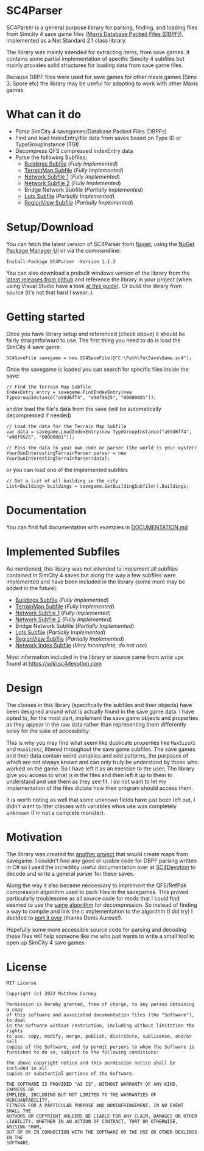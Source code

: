 # SC4Parser
SC4Parser is a general purpose library for parsing, finding, and loading files from Simcity 4 save game files ([Maxis Database Packed Files (DBPF)](https://wiki.sc4devotion.com/index.php?title=Savegame)), implemented as a Net Standard 2.1 class library.

The library was mainly intended for extracting items, from save games. It contains some partial implementation of specific Simcity 4 subfiles but mainly provides solid structures for loading data from save game files. 

Because DBPF files were used for save games for other maxis games (Sims 3, Spore etc) the library may be useful for adapting to work with other Maxis games.

# What can it do

- Parse SimCity 4 savegames/Database Packed Files (DBPFs)
- Find and load IndexEntry/file data from saves based on Type ID or TypeGroupInstance (TGI)
- Decompress QFS compressed IndexEntry data
- Parse the following Subfiles:
  - [Buildings Subfile](https://wiki.sc4devotion.com/index.php?title=Building_Subfile) (*Fully Implemented*)
  - [TerrainMap Subfile](https://github.com/sebamarynissen/sc4/blob/227aecdd01fedd78059a4114e6b0a1e9b6bd50a0/lib/terrain-map.js#L19) (*Fully Implemented*)
  - [Network Subfile 1](https://wiki.sc4devotion.com/index.php?title=Network_Subfiles) (*Fully Implemented*)
  - [Network Subfile 2](https://wiki.sc4devotion.com/index.php?title=Network_Subfiles) (*Fully Implemented*)
  - Bridge Network Subfile (*Partially Implemented*)
  - [Lots Subfile](https://wiki.sc4devotion.com/index.php?title=Lot_Subfile) (*Partially Implemented*)
  - [RegionView Subfile](https://wiki.sc4devotion.com/index.php?title=Region_View_Subfiles) (*Partially Implemented*)

# Setup/Download

You can fetch the latest version of SC4Parser from [Nuget](https://www.nuget.org/packages/SC4Parser/), using the [NuGet Package Manager UI](https://docs.microsoft.com/en-us/nuget/consume-packages/install-use-packages-visual-studio) or via the commandline:

```
Install-Package SC4Parser -Version 1.1.3
```

You can also download a prebuilt windows version of the library from the [latest releases from github](https://github.com/Killeroo/SC4Parser/releases/latest) and reference the library in your project (when using Visual Studio have a look [at this guide](https://docs.microsoft.com/en-us/visualstudio/ide/how-to-add-or-remove-references-by-using-the-reference-manager?view=vs-2019#add-a-reference)). Or build the library from source (it's not that hard I swear..).

# Getting started
Once you have library setup and referenced (check above) it should be fairly straightforward to use. The first thing you need to do is load the SimCity 4 save game:
```
SC4SaveFile savegame = new SC4SaveFile(@"C:\Path\To\Save\Game.sc4");
```
Once the savegame is loaded you can search for specific files inside the save:
```
// Find the Terrain Map Subfile
IndexEntry entry = savegame.FindIndexEntry(new TypeGroupInstance("a9dd6ff4", "e98f9525", "00000001")); 
```
and/or load the file's data from the save (will be automatically decompressed if needed)
```
// Load the data for the Terrain Map Subfile
var data = savegame.LoadIndexEntry(new TypeGroupInstance("a9dd6ff4", "e98f9525", "00000001"));

// Pass the data to your own code or parser (the world is your oyster)
YourOwnInterestingTerrainParser parser = new YourOwnInterestingTerrainParser(data);
```
or you can load one of the implemented subfiles
```
// Get a list of all building in the city
List<Building> buildings = savegame.GetBuildingSubfile().Buildings;
```

# Documentation
You can find full documentation with examples in [DOCUMENTATION.md](DOCUMENTATION.md)

# Implemented Subfiles
As mentioned, this library was not intended to implement all subfiles contained in SimCity 4 saves but along the way a few subfiles were implemented and have been included in the library (some more may be added in the future):

  - [Buildings Subfile](https://wiki.sc4devotion.com/index.php?title=Building_Subfile) (*Fully Implemented*)
  - [TerrainMap Subfile](https://github.com/sebamarynissen/sc4/blob/227aecdd01fedd78059a4114e6b0a1e9b6bd50a0/lib/terrain-map.js#L19) (*Fully Implemented*)
  - [Network Subfile 1](https://wiki.sc4devotion.com/index.php?title=Network_Subfiles) (*Fully Implemented*)
  - [Network Subfile 2](https://wiki.sc4devotion.com/index.php?title=Network_Subfiles) (*Fully Implemented*)
  - Bridge Network Subfile (*Partially Implemented*)
  - [Lots Subfile](https://wiki.sc4devotion.com/index.php?title=Lot_Subfile) (*Partially Implemented*)
  - [RegionView Subfile](https://wiki.sc4devotion.com/index.php?title=Region_View_Subfiles) (*Partially Implemented*)
  - [Network Index Subfile](https://wiki.sc4devotion.com/index.php?title=Network_Subfiles) (*Very Incomplete, do not use*)
  
Most information included in the library or source came from write ups found at https://wiki.sc4devotion.com

# Design
The classes in this library (specifically the subfiles and their objects) have been designed around what is actually found in the save game data. I have opted to, for the most part, implement the save game objects and properties as they appear in the raw data rather than representing them differently soley for the sake of accessiblity. 

This is why you may find what seem like duplicate properties like ```MaxSizeX1``` and ```MaxSizeX2```, littered throughout the save game subfiles. The save games and their data contain weird variables and odd patterns, the purposes of which are not always known and can only truly be understood by those who worked on the game. So I have left it as an exercise to the user; The library give you access to what is in the files and then left it up to them to understand and use them as they see fit. I do not want to let my implementation of the files dictate how their program should access them.

It is worth noting as well that some unknown fields have just been left out, I didn't want to litter classes with variables whos use was completely unknown (I'm not a complete monster). 

# Motivation
The library was created for [another project](https://github.com/Killeroo/SC4Cartographer) that would create maps from savegame. I couldn't find any good or usable code for DBPF parsing written in C# so I used the incredibly useful documentation over at [SC4Devotion](https://wiki.sc4devotion.com/index.php?title=Savegame) to decode and write a general parser for these saves.

Along the way it also became neccessary to implement the QFS/RefPak compression algorithm used to pack files in the savegames. This proved particularly troublesome as all source code for mods that I could find seemed to use the [same](https://github.com/wouanagaine/SC4Mapper-2013/blob/master/Modules/qfs.c) [algorithm](https://github.com/sebamarynissen/sc4/blob/master/src/decompress.cpp) for decompression. So instead of finding a way to compile and link the c implementation to the algorithm (I did try) I decided to [port it over](https://github.com/Killeroo/SC4Parser/blob/master/SC4Parser/Compression/QFS.cs) (thanks Denis Auroux!).

Hopefully some more accessible source code for parsing and decoding these files will help someone like me who just wants to write a small tool to open up SimCity 4 save games

# License
```
MIT License

Copyright (c) 2022 Matthew Carney

Permission is hereby granted, free of charge, to any person obtaining a copy
of this software and associated documentation files (the "Software"), to deal
in the Software without restriction, including without limitation the rights
to use, copy, modify, merge, publish, distribute, sublicense, and/or sell
copies of the Software, and to permit persons to whom the Software is
furnished to do so, subject to the following conditions:

The above copyright notice and this permission notice shall be included in all
copies or substantial portions of the Software.

THE SOFTWARE IS PROVIDED "AS IS", WITHOUT WARRANTY OF ANY KIND, EXPRESS OR
IMPLIED, INCLUDING BUT NOT LIMITED TO THE WARRANTIES OF MERCHANTABILITY,
FITNESS FOR A PARTICULAR PURPOSE AND NONINFRINGEMENT. IN NO EVENT SHALL THE
AUTHORS OR COPYRIGHT HOLDERS BE LIABLE FOR ANY CLAIM, DAMAGES OR OTHER
LIABILITY, WHETHER IN AN ACTION OF CONTRACT, TORT OR OTHERWISE, ARISING FROM,
OUT OF OR IN CONNECTION WITH THE SOFTWARE OR THE USE OR OTHER DEALINGS IN THE
SOFTWARE.
```
